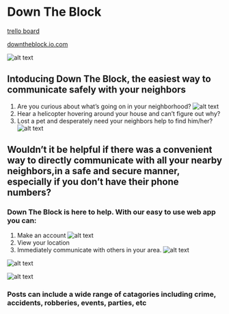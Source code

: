 # Down The Block

[trello board](https://trello.com/b/hPCzbOTZ/neighborhood-watch "trello")

[downtheblock.io.com](https://neighbors-client.herokuapp.com/ "Google's Homepage")

![alt text](https://github.com/thinkful-ei26/neighborhood-watch-client/blob/feature-private-messages/public/Neighborhood_2.png "Sims")



## Intoducing Down The Block, the easiest way to communicate safely with your neighbors

1. Are you curious about what’s going on in your neighborhood? ![alt text](https://github.com/thinkful-ei26/neighborhood-watch-client/blob/feature-private-messages/public/friends.jpg "friends")
2. Hear a helicopter hovering around your house and can’t figure out why?
3. Lost a pet and desperately need your neighbors help to find him/her? ![alt text](https://github.com/thinkful-ei26/neighborhood-watch-client/blob/feature-private-messages/public/lost.jpg "lost")

## Wouldn’t it be helpful if there was a convenient way to directly communicate with all your nearby neighbors,in a safe and secure manner, especially if you don’t have their phone numbers?



### Down The Block is here to help. With our easy to use web app you can:
1. Make an account ![alt text](https://github.com/thinkful-ei26/neighborhood-watch-client/blob/feature-private-messages/public/login.png "login")
2. View your location
3. Immediately communicate with others in your area. ![alt text](https://github.com/thinkful-ei26/neighborhood-watch-client/blob/feature-private-messages/public/posts.png "posts")


![alt text](https://github.com/thinkful-ei26/Down-The-Block-Client/blob/dev/public/screenshot.png "Sims")

![alt text](https://github.com/thinkful-ei26/Down-The-Block-Client/blob/dev/public/screenshot2.png "Sims")



### Posts can include a wide range of catagories including crime, accidents, robberies, events, parties, etc